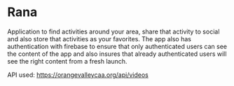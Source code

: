 # Rana
Application to find activities around your area, share that activity to social and also store that activities as your favorites. The app also has authentication with firebase to ensure that only authenticated users can see the content of the app and also insures that already authenticated users will see the right content from a fresh launch.

API used: https://orangevalleycaa.org/api/videos